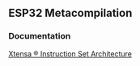 <h2>ESP32 Metacompilation</h2>
<h3>Documentation</h3>
<p><a href="https://github.com/MPETREMANN11/gFORTH/blob/master/meta/esp32/xtensa.pdf">Xtensa ®
Instruction Set Architecture</a></p>

